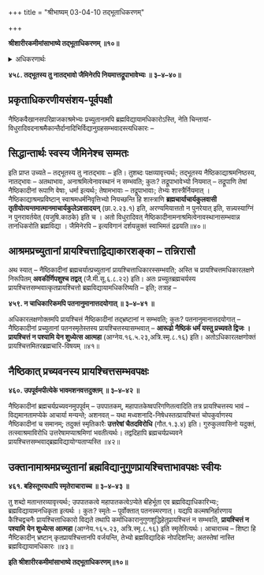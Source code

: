 +++
title = "श्रीभाष्यम् 03-04-10 तद्भूताधिकरणम्"

+++


**श्रीशारीरकमीमांसाभाष्ये तद्भूताधिकरणम् ॥१०॥**

<details><summary>अधिकरणार्थः</summary>

आश्रमभ्रष्टानां ब्रह्मविद्यायां सर्वथा अनधिकार एव
</details>

**४५८. तद्भूतस्य तु नातद्भावो जैमिनेरपि नियमात्तद्रूपाभावेभ्यः ॥ ३–४–४०॥**

## प्रकृताधिकरणीयसंशय-पूर्वपक्षौ

नैष्ठिकवैखानसपरिव्राजकाश्रमेभ्यः प्रच्युतानामपि ब्रह्मविद्यायामधिकारोऽस्ति, नेति चिन्तायां- विधुरादिवदनाश्रमैकान्तैर्दानादिभिर्विद्यानुग्रहसम्भवादस्त्यधिकारः –

## सिद्धान्तार्थः स्वस्य जैमिनेश्च सम्मतः

इति प्राप्त उच्यते – तद्भूतस्य तु नातद्भावः – इति। तुशब्दः पक्षव्यावृत्त्यर्थः; तद्भूतस्य नैष्ठिकाद्याश्रमनिष्ठस्य, नातद्भावः – अतथाभावः, अनाश्रमित्वेनावस्थानं न सम्भवति; कुतः? तद्रूपाभावेभ्यो नियमात् – तद्रूपाणि तेषां नैष्ठिकादीनां रूपाणि वेषाः, धर्मा इत्यर्थः; तेषामभावाः – तद्रूपाभावाः; तेभ्यः शास्त्रैर्नियमात् । नैष्ठिकाद्याश्रमप्रविष्टान् स्वाश्रमधर्मनिवृत्तिभ्यो नियच्छन्ति हि शास्त्राणि **ब्रह्मचार्याचार्यकुलवासी तृतीयोत्यन्तमात्मानमाचार्यकुलेऽवसादयन्** (छा.२.२३.१) इति, अरण्यमियात्ततो न पुनरेयात् इति, सन्न्यस्याग्निं न पुनरावर्तयेत् (यजुषि.काठके) इति च । अतो विधुरादिवत् नैष्ठिकादीनामनाश्रमित्वेनावस्थानासम्भवान्न तानधिकरोति ब्रह्मविद्या । जैमिनेरपि – इत्यविगानं दर्शयन्नुक्तं स्वाभिमतं द्रढयति॥४०॥

## आश्रमप्रच्युतानां प्रायश्चित्ताद्विद्याकारशङ्का – तन्निरासौ

अथ स्यात् – नैष्ठिकादीनां ब्रह्मचर्यात्प्रच्युतानां प्रायश्चित्ताधिकारस्सम्भवति; अस्ति च प्रायश्चित्तमधिकारलक्षणे निरूपितम् **अवकीर्णिपशुश्च तद्वत्** (जै.मी.सू.६.८.२२) इति। अतः प्रच्युतब्रह्मचर्यस्य प्रायश्चित्तसम्भवात्कृतप्रायश्चित्तो ब्रह्मविद्यायामधिकरिष्यति – इति; तत्राह –

**४५९. न चाधिकारिकमपि पतनानुमानात्तदयोगात् ॥ ३–४–४१ ॥**

अधिकारलक्षणोक्तमपि प्रायश्चित्तं नैष्ठिकादीनां तद्भ्रष्टानां न सम्भवति; कुतः? पतनानुमानात्तदयोगात् – नैष्ठिकादीनां प्रच्युतानां पतनस्मृतेस्तस्य प्रायश्चित्तस्यासम्भवात् – **आरूढो नैष्ठिकं धर्मं यस्तु प्रच्यवते द्विजः । प्रायश्चित्तं न पश्यामि येन शुध्येत्स आत्महा** (आग्नेय.१६.५.२३,अत्रि.स्मृ.८.१६) इति। अतोऽधिकारलक्षणोक्तं प्रायश्चित्तमितरब्रह्मचारि-विषयम् ॥४१॥

## नैष्ठिकात् प्रच्यवनस्य प्रायश्चित्तसम्भवपक्षः

**४६०. उपपूर्वमपीत्येके भावमशनवत्तदुक्तम् ॥ ३–४–४२ ॥**

नैष्ठिकादीनां ब्रह्मचर्यप्रच्यवनमुपपूर्वम् – उपपातकम्, महापातकेष्वपरिगणितत्वादिति तत्र प्रायश्चित्तस्य भावं – विद्यमानतामप्येके आचार्या मन्यन्ते; अशनवत् – यथा मध्वशनादि-निषेधस्तत्प्रायश्चित्तं चोपकुर्वाणस्य नैष्ठिकादीनां च समानम्; तदुक्तं स्मृतिकारैः **उत्तरेषां चैतदविरोधि** (गौत.१.३.४) इति। गुरुकुलवासिनो यदुक्तं, तत्स्वाश्रमाविरोधि उत्तरेषामप्याश्रमिणां भवतीत्यर्थः। तद्वदिहापि ब्रह्मचर्यप्रच्यवने प्रायश्चित्तसम्भवाद्ब्रह्मविद्यायोग्यताप्यस्ति ॥४२॥

## उक्तानामाश्रमप्रच्युतानां ब्रह्मविद्यानुगुणप्रायश्चित्ताभावपक्षः स्वीयः

**४६१. बहिस्तूभयधापि स्मृतेराचाराच्च ॥ ३–४–४३ ॥**

तु शब्दो मतान्तरव्यावृत्त्यर्थः; उपपातकत्वे महापातकत्वेऽप्येते बहिर्भूता एव ब्रह्मविद्याधिकारिभ्यः; ब्रह्मविद्यायामनधिकृता इत्यर्थः । कुतः? स्मृतेः – पूर्वोक्तात् पतनस्मरणात्। यद्यपि कल्मषनिर्हारणाय कैश्चिद्वचनैः प्रायश्चित्ताधिकारो विद्यते तथापि कर्माधिकारानुगुणशुद्धिहेतुप्रायश्चित्तं न सम्भवति, **प्रायश्चित्तं न पश्यामि येन शुध्येत्स आत्महा** (आग्नेय.१६५.२३, अत्रि.स्मृ.८.१६) इति स्मृतेरित्यर्थः। आचाराच्च – शिष्टा हि नैष्टिकादीन् भ्रष्टान् कृतप्रायश्चित्तानपि वर्जयन्ति, तेभ्यो ब्रह्मविद्यादिकं नोपदिशन्ति; अतस्तेषां नास्ति ब्रह्मविद्यायामधिकारः ॥४३॥

**इति श्रीशारीरकमीमांसाभाष्ये तद्भूताधिकरणम्॥१०॥**


